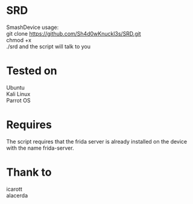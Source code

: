 # SRD
SmashDevice usage: 
<br>git clone https://github.com/Sh4d0wKnuckl3s/SRD.git
<br>chmod +x
<br>./srd and the script will talk to you

# Tested on
Ubuntu
<br>Kali Linux
<br>Parrot OS

# Requires
The script requires that the frida server is already installed on the device with the name frida-server.

# Thank to
icarott
<br>alacerda
